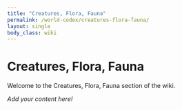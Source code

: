 ```yaml
---
title: "Creatures, Flora, Fauna"
permalink: /world-codex/creatures-flora-fauna/
layout: single
body_class: wiki
---
```


# Creatures, Flora, Fauna

Welcome to the Creatures, Flora, Fauna section of the wiki.

_Add your content here!_ 